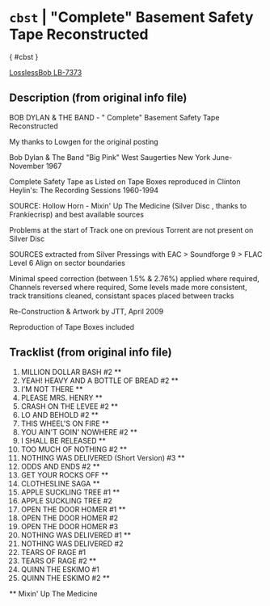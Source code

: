 # `cbst` | "Complete" Basement Safety Tape Reconstructed
[](){ #cbst }

[LosslessBob LB-7373](http://www.losslessbob.wonderingwhattochoose.com/detail/LB-07373.html)

## Description (from original info file)
BOB DYLAN & THE BAND - " Complete" Basement Safety Tape Reconstructed

My thanks to Lowgen for the original posting

Bob Dylan & The Band
"Big Pink"
West Saugerties
New York
June-November 1967

Complete Safety Tape as Listed on Tape Boxes reproduced in Clinton Heylin's: The Recording
Sessions 1960-1994

SOURCE: Hollow Horn - Mixin' Up The Medicine (Silver Disc , thanks to Frankiecrisp) and
best available sources

Problems at the start of Track one on previous Torrent are not present on Silver Disc

SOURCES extracted from Silver Pressings with EAC > Soundforge 9 > FLAC Level 6 Align on sector boundaries

Minimal speed correction (between 1.5% & 2.76%) applied where required, Channels reversed where required, Some levels made more consistent, track transitions cleaned, consistant spaces placed between tracks

Re-Construction & Artwork by JTT, April 2009

Reproduction of Tape Boxes included

## Tracklist (from original info file)

01. MILLION DOLLAR BASH #2 **
02. YEAH! HEAVY AND A BOTTLE OF BREAD #2 **
03. I'M NOT THERE **
04. PLEASE MRS. HENRY **
05. CRASH ON THE LEVEE #2 **
06. LO AND BEHOLD #2 **
07. THIS WHEEL'S ON FIRE **
08. YOU AIN'T GOIN' NOWHERE #2 **
09. I SHALL BE RELEASED **
10. TOO MUCH OF NOTHING #2 **
11. NOTHING WAS DELIVERED (Short Version) #3 **
12. ODDS AND ENDS #2 **
13. GET YOUR ROCKS OFF **
14. CLOTHESLINE SAGA **
15. APPLE SUCKLING TREE #1 **
16. APPLE SUCKLING TREE #2
17. OPEN THE DOOR HOMER #1 **
18. OPEN THE DOOR HOMER #2
19. OPEN THE DOOR HOMER #3
20. NOTHING WAS DELIVERED #1 **
21. NOTHING WAS DELIVERED #2
22. TEARS OF RAGE #1
23. TEARS OF RAGE #2 **
24. QUINN THE ESKIMO #1
25. QUINN THE ESKIMO #2 **

** Mixin' Up The Medicine
